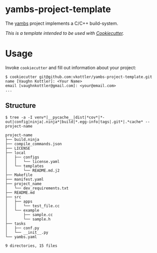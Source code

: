 <!--
    =====================================
    generator=datazen
    version=3.1.2
    hash=18bd7b65fae3cf72482b20ae5224e031
    =====================================
-->

# yambs-project-template

The [yambs](https://github.com/vkottler/yambs) project implements a C/C++
build-system.

*This is a template intended to be used with
[Cookiecutter](https://github.com/cookiecutter/cookiecutter).*

# Usage

Invoke `cookiecutter` and fill out information about your project:

```
$ cookiecutter git@github.com:vkottler/yambs-project-template.git
name [Vaughn Kottler]: <Your Name>
email [vaughnkottler@gmail.com]: <your@email.com>
...
```

## Structure

```
$ tree -a -I venv*|__pycache__|dist|*cov*|*-out|config|ninja|.ninja*|build|*.egg-info|tags|.git*|.*cache* -- project-name

project-name
├── build.ninja
├── compile_commands.json
├── LICENSE
├── local
│   ├── configs
│   │   └── license.yaml
│   └── templates
│       └── README.md.j2
├── Makefile
├── manifest.yaml
├── project_name
│   └── dev_requirements.txt
├── README.md
├── src
│   ├── apps
│   │   └── test_file.cc
│   └── example
│       ├── sample.cc
│       └── sample.h
├── tasks
│   ├── conf.py
│   └── __init__.py
└── yambs.yaml

9 directories, 15 files

```
